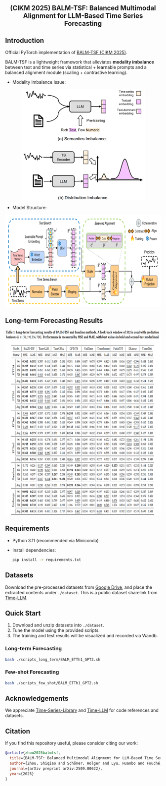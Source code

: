 <div align="center">
  <h2><b>(CIKM 2025) BALM-TSF: Balanced Multimodal Alignment for LLM-Based Time Series Forecasting</b></h2>
</div>

## Introduction

Official PyTorch implementation of [BALM-TSF (CIKM 2025)](https://arxiv.org/abs/2509.00622).  

BALM-TSF is a lightweight framework that alleviates **modality imbalance** between text and time series 
via statistical + learnable prompts and a balanced alignment module (scaling + contrastive learning).

* Modality Imbalance Issue:
<p align="center">
<img src="./figs/MI.png" height = "360" alt="" align=center />
</p>

* Model Structure:
<p align="center">
<img src="./figs/framework.png" height = "300
" alt="" align=center />
</p>

## Long-term Forecasting Results

<p align="center">
<img src="./figs/table1.png" height = "600" alt="" align=center />
</p>

## Requirements

* Python 3.11 (recommended via Miniconda)
* Install dependencies:

  ```bash
  pip install -r requirements.txt
  ```

## Datasets

Download the pre-processed datasets from [Google Drive](https://drive.google.com/file/d/1NF7VEefXCmXuWNbnNe858WvQAkJ_7wuP/view?usp=sharing), and place the extracted contents under `./dataset`. This is a public dataset sharelink from [Time-LLM](https://github.com/KimMeen/Time-LLM).

## Quick Start

1. Download and unzip datasets into `./dataset`.
2. Tune the model using the provided scripts.
3. The training and test results will be visualized and recorded via Wandb.

### Long-term Forecasting

```bash
bash ./scripts_long_term/BALM_ETTh1_GPT2.sh
```

### Few-shot Forecasting

```bash
bash ./scripts_few_shot/BALM_ETTh1_GPT2.sh
```

## Acknowledgements

We appreciate [Time-Series-Library](https://github.com/thuml/Time-Series-Library) and [Time-LLM](https://github.com/KimMeen/Time-LLM) for code references and datasets.

## Citation

If you find this repository useful, please consider citing our work:

```bibtex
@article{zhou2025balmtsf,
  title={BALM-TSF: Balanced Multimodal Alignment for LLM-Based Time Series Forecasting},
  author={Zhou, Shiqiao and Schöner, Holger and Lyu, Huanbo and Fouché, Edouard and Wang, Shuo},
  journal={arXiv preprint arXiv:2509.00622},
  year={2025}
}
